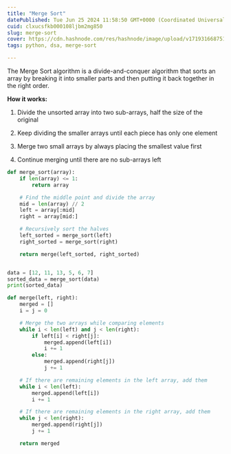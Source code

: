 ```yaml
---
title: "Merge Sort"
datePublished: Tue Jun 25 2024 11:58:50 GMT+0000 (Coordinated Universal Time)
cuid: clxucsfkb000108ljbm2mg850
slug: merge-sort
cover: https://cdn.hashnode.com/res/hashnode/image/upload/v1719316687511/0e3c02ea-e8c5-4bb6-a620-60575e7762ec.webp
tags: python, dsa, merge-sort

---
```


The Merge Sort algorithm is a divide-and-conquer algorithm that sorts an array by breaking it into smaller parts and then putting it back together in the right order.

**How it works:**

1. Divide the unsorted array into two sub-arrays, half the size of the original
    
2. Keep dividing the smaller arrays until each piece has only one element
    
3. Merge two small arrays by always placing the smallest value first
    
4. Continue merging until there are no sub-arrays left
    

```python
def merge_sort(array):
    if len(array) <= 1:
        return array

    # Find the middle point and divide the array
    mid = len(array) // 2
    left = array[:mid]
    right = array[mid:]

    # Recursively sort the halves
    left_sorted = merge_sort(left)
    right_sorted = merge_sort(right)

    return merge(left_sorted, right_sorted)


data = [12, 11, 13, 5, 6, 7]
sorted_data = merge_sort(data)
print(sorted_data)
```

```python
def merge(left, right):
    merged = []
    i = j = 0

    # Merge the two arrays while comparing elements
    while i < len(left) and j < len(right):
        if left[i] < right[j]:
            merged.append(left[i])
            i += 1
        else:
            merged.append(right[j])
            j += 1

    # If there are remaining elements in the left array, add them
    while i < len(left):
        merged.append(left[i])
        i += 1

    # If there are remaining elements in the right array, add them
    while j < len(right):
        merged.append(right[j])
        j += 1

    return merged
```
